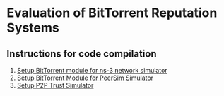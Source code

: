 # Evaluation of BitTorrent Reputation Systems
## Instructions for code compilation
1. [Setup BitTorrent module for ns-3 network simulator](https://github.com/baselfawal/EvalBitTorrentRepSystems/wiki/Setup-BitTorrent-module-for-ns-3-network-simulator)
1. [Setup BitTorrent Module for PeerSim Simulator](https://github.com/baselfawal/EvalBitTorrentRepSystems/wiki/Setup-BitTorrent-Module-for-PeerSim-Simulator)
1. [Setup P2P Trust Simulator](https://github.com/baselfawal/EvalBitTorrentRepSystems/wiki/Setup-P2P-Trust-Simulator)
